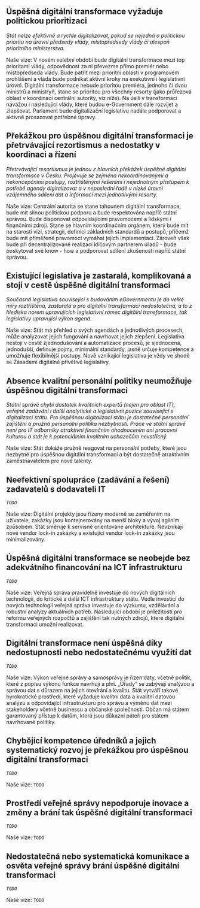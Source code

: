 ## Úspěšná digitální transformace vyžaduje politickou prioritizaci

_Stát nelze efektivně a rychle digitalizovat, pokud se nejedná o politickou prioritu na úrovni předsedy vlády, místopředsedy vlády či alespoň prioritního ministerstva._

Naše vize:
V novém volební období bude digitální transformace mezi top prioritami vlády, odpovědnost za ni převezme přímo premiér nebo místopředseda vlády. Bude patřit mezi prioritní oblasti v programovém prohlášení a vláda bude podnikat aktivní kroky na exekutivní i legislativní úrovni. Digitální transformace nebude prioritou premiéra, jednoho či dvou ministrů a ministryň, stane se prioritou pro všechny resorty (jako průřezová oblast v koordinaci centrální autority, viz níže). Na úsilí v transformaci navážou i následující vlády, které budou e-Government dále rozvíjet a zlepšovat. Parlament bude digitalizační legislativu nadále podporovat a aktivně prosazovat potřebné úpravy.

## Překážkou pro úspěšnou digitální transformaci je přetrvávající rezortismus a nedostatky v koordinaci a řízení

_Přetrvávající resortismus je jednou z hlavních překážek úspěšné digitální transformace v Česku. Projevuje se zejména nekoordinovanými a nekoncepčními postupy, roztříštěnými řešeními i nejednotným přístupem k potřebě agendy digitalizovat a v neposlední řadě v nízké úrovni vzájemného sdílení dat a informací mezi jednotlivými resorty._

Naše vize:
Centrální autorita se stane tahounem digitální transformace, bude mít silnou politickou podporu a bude respektována napříč státní správou. Bude disponovat odpovídajícími pravomocemi a lidskými i finančními zdroji. Stane se hlavním koordinačním orgánem, který bude mít na starosti vizi, strategii, definici základních standardů a postupů, příčemž bude mít přiměřené pravomoci vymáhat jejich implementaci. Zároveň však bude při decentralizované realizaci klíčovým partnerem úřadů - bude poskytovat své know - how a podporovat sdílení zkušeností napříč státní správou.


## Existující legislativa je zastaralá, komplikovaná a stojí v cestě úspěšné digitální transformaci

_Současná legislativa související s budováním eGovernmentu je do velké míry roztříštěná, zastaralá a pro digitální transformaci nedostatečná, a to z hlediska norem upravujících legislativní rámec digitální transformace, tak legislativy upravující výkon agend._

Naše vize:
Stát má přehled o svých agendách a jednotlivých procesech, může analyzovat jejich fungování a navrhovat jejich zlepšení. Legislativa nestojí v cestě zjednodušování a automatizace procesů, je sjednocená, jednodušší, definuje pojmy, minimální standardy, jasně určuje kompetence a umožňuje flexibilnější postupy. Nově vznikající legislativa je vždy ve shodě se Zásadami digitálně přívětivé legislativy.

## Absence kvalitní personální politiky neumožňuje úspěšnou digitální transformaci

_Státní správě chybí dostatek kvalitních expertů (nejen pro oblast IT), veřejné zadávání i další analytické a legislativní pozice související s digitalizací státu. Pro úspěšnou digitalizaci státu je dostatečné personální zajištění a pružná personální politika nezbytností. Práce ve státní správě není pro IT odborníky atraktivní finančním ohodnocením ani pracovní kulturou a stát je k potenciálním kvalitním uchazečům nevstřícný._

Naše vize:
Stát dokáže pružně reagovat na personální potřeby, které jsou nezbytné pro úspěšnou digitální transformaci a být dostatečně atraktivním zaměstnavatelem pro nové talenty.

## Neefektivní spolupráce (zadávání a řešení) zadavatelů s dodavateli IT

_`TODO`_

Naše vize:
Digitální projekty jsou řízeny moderně se zaměřením na uživatele, zakázky jsou kontejnerovány na menší bloky a vývoj agilním způsobem. Stát směruje k servisně orientované architektuře. Nevznikají nové vendor lock-in zakázky a existující vendor lock-in zakázky jsou minimalizovány.


## Úspěšná digitální transformace se neobejde bez adekvátního financování na ICT infrastrukturu

_`TODO`_

Naše vize:
Veřejná správa pravidelně investuje do nových digitálních technologií, do kritické a další ICT infrastruktury státu. Vedle investicí do nových technologií veřejná správa investuje do výzkumu, vzdělávání a robustní analýzy aktuálních potřeb. Následující období je příležitostí pro reformu veřejných rozpočtů a zajištění tak nutných zdrojů, které digitální transformaci umožní realizovat.

## Digitální transformace není úspěšná díky nedostupnosti nebo nedostatečnému využití dat

_`TODO`_

Naše vize:
Výkon veřejné správy a samosprávy je řízen daty, včetně politik, které z popisu výkonu funkce navrhují a plní. „Úřady“ se zabývají analýzou a správou dat s důrazem na jejich otevírání a kvalitu. Stát vytváří takové byrokratické prostředí, které vyžaduje kvalitní data a kvalitní datovou analýzu a odpovídající infrastrukturu pro správu a výměnu dat mezi stakeholdery včetně businessu a občanské společnosti. Občan má státem garantovaný přístup k datům, která jsou důkazní páteří pro státem navrhované politiky.

## Chybějící kompetence úředníků a jejich systematický rozvoj je překážkou pro úspěšnou digitální transformaci

_`TODO`_

Naše vize:
`TODO`

## Prostředí veřejné správy nepodporuje inovace a změny a brání tak úspěšné digitální transformaci

_`TODO`_

Naše vize:
`TODO`

## Nedostatečná nebo systematická komunikace a osvěta veřejné správy brání úspěšné digitální transformaci

_`TODO`_

Naše vize:
`TODO`

